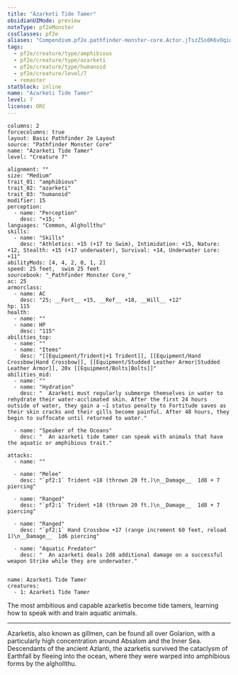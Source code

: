 ```yaml
---
title: "Azarketi Tide Tamer"
obsidianUIMode: preview
noteType: pf2eMonster
cssClasses: pf2e
aliases: "Compendium.pf2e.pathfinder-monster-core.Actor.jTszZSs0K6vOqidM" 
tags:
  - pf2e/creature/type/amphibious
  - pf2e/creature/type/azarketi
  - pf2e/creature/type/humanoid
  - pf2e/creature/level/7
  - remaster
statblock: inline
name: "Azarketi Tide Tamer"
level: 7
license: ORC
---
```


```statblock
columns: 2
forcecolumns: true
layout: Basic Pathfinder 2e Layout
source: "Pathfinder Monster Core"
name: "Azarketi Tide Tamer"
level: "Creature 7"

alignment: ""
size: "Medium"
trait_01: "amphibious"
trait_02: "azarketi"
trait_03: "humanoid"
modifier: 15
perception:
  - name: "Perception"
    desc: "+15; "
languages: "Common, Alghollthu"
skills:
  - name: "Skills"
    desc: "Athletics: +15 (+17 to Swim), Intimidation: +15, Nature: +12, Stealth: +15 (+17 underwater), Survival: +14, Underwater Lore: +11"
abilityMods: [4, 4, 2, 0, 1, 2]
speed: 25 feet,  swim 25 feet
sourcebook: "_Pathfinder Monster Core_"
ac: 25
armorclass:
  - name: AC
    desc: "25; __Fort__ +15, __Ref__ +18, __Will__ +12"
hp: 115
health:
  - name: ""
  - name: HP
    desc: "115"
abilities_top:
  - name: ""
  - name: "Items"
    desc: "[[Equipment/Trident|+1 Trident]], [[Equipment/Hand Crossbow|Hand Crossbow]], [[Equipment/Studded Leather Armor|Studded Leather Armor]], 20x [[Equipment/Bolts|Bolts]]"
abilities_mid:
  - name: ""
  - name: "Hydration"
    desc: "  Azarketi must regularly submerge themselves in water to rehydrate their water-acclimated skin. After the first 24 hours outside of water, they gain a –1 status penalty to Fortitude saves as their skin cracks and their gills become painful. After 48 hours, they begin to suffocate until returned to water."

  - name: "Speaker of the Oceans"
    desc: "  An azarketi tide tamer can speak with animals that have the aquatic or amphibious trait."

attacks:
  - name: ""

  - name: "Melee"
    desc: "`pf2:1` Trident +18 (thrown 20 ft.)\n__Damage__  1d8 + 7 piercing"

  - name: "Ranged"
    desc: "`pf2:1` Trident +18 (thrown 20 ft.)\n__Damage__  1d8 + 7 piercing"

  - name: "Ranged"
    desc: "`pf2:1` Hand Crossbow +17 (range increment 60 feet, reload 1)\n__Damage__  1d6 piercing"

  - name: "Aquatic Predator"
    desc: "  An azarketi deals 2d8 additional damage on a successful weapon Strike while they are underwater."
 
```

```encounter-table
name: Azarketi Tide Tamer
creatures:
  - 1: Azarketi Tide Tamer
```



The most ambitious and capable azarketis become tide tamers, learning how to speak with and train aquatic animals.

* * *

Azarketis, also known as gillmen, can be found all over Golarion, with a particularly high concentration around Absalom and the Inner Sea. Descendants of the ancient Azlanti, the azarketis survived the cataclysm of Earthfall by fleeing into the ocean, where they were warped into amphibious forms by the alghollthu.
